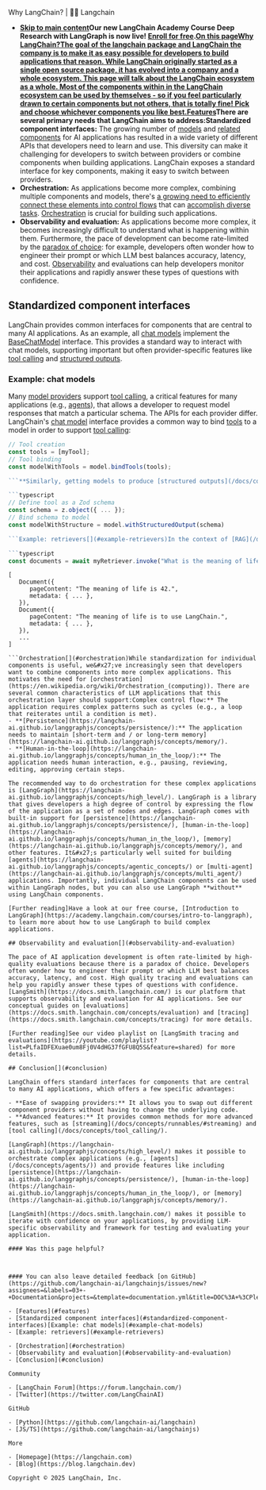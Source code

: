 Why LangChain? | 🦜️🔗 Langchain
- **[Skip to main content](#__docusaurus_skipToContent_fallback)Our new LangChain Academy Course Deep Research with LangGraph is now live! [Enroll for free](https://academy.langchain.com/courses/deep-research-with-langgraph/?utm_medium=internal&utm_source=docs&utm_campaign=q3-2025_deep-research-course_co).[On this pageWhy LangChain?The goal of the langchain package and LangChain the company is to make it as easy possible for developers to build applications that reason. While LangChain originally started as a single open source package, it has evolved into a company and a whole ecosystem. This page will talk about the LangChain ecosystem as a whole. Most of the components within in the LangChain ecosystem can be used by themselves - so if you feel particularly drawn to certain components but not others, that is totally fine! Pick and choose whichever components you like best.Features​](#features)There are several primary needs that LangChain aims to address:Standardized component interfaces:** The growing number of [models](/docs/integrations/chat/) and [related components](/docs/integrations/vectorstores/) for AI applications has resulted in a wide variety of different APIs that developers need to learn and use. This diversity can make it challenging for developers to switch between providers or combine components when building applications. LangChain exposes a standard interface for key components, making it easy to switch between providers.
- **Orchestration:** As applications become more complex, combining multiple components and models, there&#x27;s [a growing need to efficiently connect these elements into control flows](https://lilianweng.github.io/posts/2023-06-23-agent/) that can [accomplish diverse tasks](https://www.sequoiacap.com/article/generative-ais-act-o1/). [Orchestration](https://en.wikipedia.org/wiki/Orchestration_(computing)) is crucial for building such applications.
- **Observability and evaluation:** As applications become more complex, it becomes increasingly difficult to understand what is happening within them. Furthermore, the pace of development can become rate-limited by the [paradox of choice](https://en.wikipedia.org/wiki/Paradox_of_choice): for example, developers often wonder how to engineer their prompt or which LLM best balances accuracy, latency, and cost. [Observability](https://en.wikipedia.org/wiki/Observability) and evaluations can help developers monitor their applications and rapidly answer these types of questions with confidence.

## Standardized component interfaces[​](#standardized-component-interfaces)

LangChain provides common interfaces for components that are central to many AI applications. As an example, all [chat models](/docs/concepts/chat_models/) implement the [BaseChatModel](https://api.js.langchain.com/classes/_langchain_core.language_models_chat_models.BaseChatModel.html) interface. This provides a standard way to interact with chat models, supporting important but often provider-specific features like [tool calling](/docs/concepts/tool_calling/) and [structured outputs](/docs/concepts/structured_outputs/).

### Example: chat models[​](#example-chat-models)

Many [model providers](/docs/concepts/chat_models/) support [tool calling](/docs/concepts/tool_calling/), a critical features for many applications (e.g., [agents](https://langchain-ai.github.io/langgraphjs/concepts/agentic_concepts/)), that allows a developer to request model responses that match a particular schema. The APIs for each provider differ. LangChain&#x27;s [chat model](/docs/concepts/chat_models/) interface provides a common way to bind [tools](/docs/concepts/tools) to a model in order to support [tool calling](/docs/concepts/tool_calling/):

```typescript
// Tool creation
const tools = [myTool];
// Tool binding
const modelWithTools = model.bindTools(tools);

```**Similarly, getting models to produce [structured outputs](/docs/concepts/structured_outputs/) is an extremely common use case. Providers support different approaches for this, including [JSON mode or tool calling](https://platform.openai.com/docs/guides/structured-outputs), with different APIs. LangChain&#x27;s [chat model](/docs/concepts/chat_models/) interface provides a common way to produce structured outputs using the withStructuredOutput() method:

```typescript
// Define tool as a Zod schema
const schema = z.object({ ... });
// Bind schema to model
const modelWithStructure = model.withStructuredOutput(schema)

```Example: retrievers[​](#example-retrievers)In the context of [RAG](/docs/concepts/rag/) and LLM application components, LangChain&#x27;s [retriever](/docs/concepts/retrievers/) interface provides a standard way to connect to many different types of data services or databases (e.g., [vector stores](/docs/concepts/vectorstores) or databases). The underlying implementation of the retriever depends on the type of data store or database you are connecting to, but all retrievers implement the [runnable interface](/docs/concepts/runnables/), meaning they can be invoked in a common manner.

```typescript
const documents = await myRetriever.invoke("What is the meaning of life?");

```

```text
[
   Document({
      pageContent: "The meaning of life is 42.",
      metadata: { ... },
   }),
   Document({
      pageContent: "The meaning of life is to use LangChain.",
      metadata: { ... },
   }),
   ...
]

```Orchestration[​](#orchestration)While standardization for individual components is useful, we&#x27;ve increasingly seen that developers want to combine components into more complex applications. This motivates the need for [orchestration](https://en.wikipedia.org/wiki/Orchestration_(computing)). There are several common characteristics of LLM applications that this orchestration layer should support:Complex control flow:** The application requires complex patterns such as cycles (e.g., a loop that reiterates until a condition is met).
- **[Persistence](https://langchain-ai.github.io/langgraphjs/concepts/persistence/):** The application needs to maintain [short-term and / or long-term memory](https://langchain-ai.github.io/langgraphjs/concepts/memory/).
- **[Human-in-the-loop](https://langchain-ai.github.io/langgraphjs/concepts/human_in_the_loop/):** The application needs human interaction, e.g., pausing, reviewing, editing, approving certain steps.

The recommended way to do orchestration for these complex applications is [LangGraph](https://langchain-ai.github.io/langgraphjs/concepts/high_level/). LangGraph is a library that gives developers a high degree of control by expressing the flow of the application as a set of nodes and edges. LangGraph comes with built-in support for [persistence](https://langchain-ai.github.io/langgraphjs/concepts/persistence/), [human-in-the-loop](https://langchain-ai.github.io/langgraphjs/concepts/human_in_the_loop/), [memory](https://langchain-ai.github.io/langgraphjs/concepts/memory/), and other features. It&#x27;s particularly well suited for building [agents](https://langchain-ai.github.io/langgraphjs/concepts/agentic_concepts/) or [multi-agent](https://langchain-ai.github.io/langgraphjs/concepts/multi_agent/) applications. Importantly, individual LangChain components can be used within LangGraph nodes, but you can also use LangGraph **without** using LangChain components.

[Further reading]Have a look at our free course, [Introduction to LangGraph](https://academy.langchain.com/courses/intro-to-langgraph), to learn more about how to use LangGraph to build complex applications.

## Observability and evaluation[​](#observability-and-evaluation)

The pace of AI application development is often rate-limited by high-quality evaluations because there is a paradox of choice. Developers often wonder how to engineer their prompt or which LLM best balances accuracy, latency, and cost. High quality tracing and evaluations can help you rapidly answer these types of questions with confidence. [LangSmith](https://docs.smith.langchain.com/) is our platform that supports observability and evaluation for AI applications. See our conceptual guides on [evaluations](https://docs.smith.langchain.com/concepts/evaluation) and [tracing](https://docs.smith.langchain.com/concepts/tracing) for more details.

[Further reading]See our video playlist on [LangSmith tracing and evaluations](https://youtube.com/playlist?list=PLfaIDFEXuae0um8Fj0V4dHG37fGFU8Q5S&feature=shared) for more details.

## Conclusion[​](#conclusion)

LangChain offers standard interfaces for components that are central to many AI applications, which offers a few specific advantages:

- **Ease of swapping providers:** It allows you to swap out different component providers without having to change the underlying code.
- **Advanced features:** It provides common methods for more advanced features, such as [streaming](/docs/concepts/runnables/#streaming) and [tool calling](/docs/concepts/tool_calling/).

[LangGraph](https://langchain-ai.github.io/langgraphjs/concepts/high_level/) makes it possible to orchestrate complex applications (e.g., [agents](/docs/concepts/agents/)) and provide features like including [persistence](https://langchain-ai.github.io/langgraphjs/concepts/persistence/), [human-in-the-loop](https://langchain-ai.github.io/langgraphjs/concepts/human_in_the_loop/), or [memory](https://langchain-ai.github.io/langgraphjs/concepts/memory/).

[LangSmith](https://docs.smith.langchain.com/) makes it possible to iterate with confidence on your applications, by providing LLM-specific observability and framework for testing and evaluating your application.

#### Was this page helpful?



#### You can also leave detailed feedback [on GitHub](https://github.com/langchain-ai/langchainjs/issues/new?assignees=&labels=03+-+Documentation&projects=&template=documentation.yml&title=DOC%3A+%3CPlease+write+a+comprehensive+title+after+the+%27DOC%3A+%27+prefix%3E).

- [Features](#features)
- [Standardized component interfaces](#standardized-component-interfaces)[Example: chat models](#example-chat-models)
- [Example: retrievers](#example-retrievers)

- [Orchestration](#orchestration)
- [Observability and evaluation](#observability-and-evaluation)
- [Conclusion](#conclusion)

Community

- [LangChain Forum](https://forum.langchain.com/)
- [Twitter](https://twitter.com/LangChainAI)

GitHub

- [Python](https://github.com/langchain-ai/langchain)
- [JS/TS](https://github.com/langchain-ai/langchainjs)

More

- [Homepage](https://langchain.com)
- [Blog](https://blog.langchain.dev)

Copyright © 2025 LangChain, Inc.